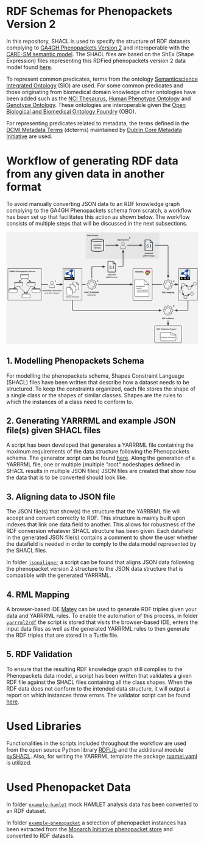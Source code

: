# RDF Schemas for Phenopackets Version 2

In this repository, SHACL is used to specify the structure of RDF datasets complying to [GA4GH Phenopackets Version 2](https://phenopacket-schema.readthedocs.io/en/latest/) and interoperable with the [CARE-SM semantic model](https://github.com/CARE-SM/CARE-Semantic-Model/wiki). The SHACL files are based on the ShEx (Shape Expression) files representing this RDFied phenopackets version 2 data model found [here](https://github.com/LUMC-BioSemantics/phenopackets-rdf-schema/tree/v2/shex).

To represent common predicates, terms from the ontology [Semanticscience Integrated Ontology](http://sio.semanticscience.org/) (SIO) are used. For some common predicates and those originating from biomedical domain knowledge other ontologies have been added such as the [NCI Thesaurus](https://obofoundry.org/ontology/ncit), [Human Phenotype Ontology](https://obofoundry.org/ontology/hp.html) and [Genotype Ontology](https://obofoundry.org/ontology/geno.html). These ontologies are interoperable given the [Open Biological and Biomedical Ontology Foundry](https://obofoundry.org/) (OBO).

For representing predicates related to metadata, the terms defined in the [DCMI Metadata Terms](https://www.dublincore.org/specifications/dublin-core/dcmi-terms/) (dcterms) maintained by [Dublin Core Metadata Initiative](https://www.dublincore.org/about/) are used.

# Workflow of generating RDF data from any given data in another format

To avoid manually converting JSON data to an RDF knowledge graph complying to the GA4GH Phenopackets schema from scratch, a workflow has been set up that facilitates this action as shown below. The workflow consists of multiple steps that will be discussed in the next subsections.

![Worfklow](https://github.com/rosazwart/phenopackets-v2-rdf-schema/blob/main/overviewworkflow.jpg)

## 1. Modelling Phenopackets Schema

For modelling the phenopackets schema, Shapes Constraint Language (SHACL) files have been written that describe how a dataset needs to be structured. To keep the constraints organized, each file stores the shape of a single class or the shapes of similar classes. Shapes are the rules to which the instances of a class need to conform to. 

## 2. Generating YARRRML and example JSON file(s) given SHACL files

A script has been developed that generates a YARRRML file containing the maximum requirements of the data structure following the Phenopackets schema. The generator script can be found [here](https://github.com/rosazwart/phenopackets-v2-rdf-schema/tree/main/shacl2yarrrml). Along the generation of a YARRRML file, one or multiple (multiple "root" nodeshapes defined in SHACL results in multiple JSON files) JSON files are created that show how the data that is to be converted should look like. 

## 3. Aligning data to JSON file

The JSON file(s) that show(s) the structure that the YARRRML file will accept and convert correctly to RDF. This structure is mainly built upon indexes that link one data field to another. This allows for robustness of the RDF conversion whatever SHACL structure has been given. Each datafield in the generated JSON file(s) contains a comment to show the user whether the datafield is needed in order to comply to the data model represented by the SHACL files.

In folder [`jsonaligner`](https://github.com/rosazwart/phenopackets-v2-rdf-schema/tree/main/jsonaligner) a script can be found that aligns JSON data following the phenopacket version 2 structure to the JSON data structure that is compatible with the generated YARRRML.

## 4. RML Mapping

A browser-based IDE [Matey](https://rml.io/yarrrml/matey/) can be used to generate RDF triples given your data and YARRRML rules. To enable the automation of this process, in folder [`yarrrml2rdf`](https://github.com/rosazwart/phenopackets-v2-rdf-schema/tree/main/yarrrml2rdf) the script is stored that visits the browser-based IDE, enters the input data files as well as the generated YARRRML rules to then generate the RDF triples that are stored in a Turtle file.

## 5. RDF Validation

To ensure that the resulting RDF knowledge graph still complies to the Phenopackets data model, a script has been written that validates a given RDF file against the SHACL files containing all the class shapes. When the RDF data does not conform to the intended data structure, it will output a report on which instances throw errors. The validator script can be found [here](https://github.com/rosazwart/phenopackets-v2-rdf-schema/tree/main/rdfvalidator).

# Used Libraries

Functionalities in the scripts included throughout the workflow are used from the open source Python library [RDFLib](https://rdflib.readthedocs.io/en/stable/index.html) and the additional module [pySHACL](https://github.com/RDFLib/pySHACL). Also, for writing the YARRRML template the package [ruamel.yaml](https://yaml.readthedocs.io/en/latest/) is utilized.

# Used Phenopacket Data
In folder [`example-hamlet`](https://github.com/rosazwart/phenopackets-v2-rdf-schema/tree/main/example-hamlet) mock HAMLET analysis data has been converted to an RDF dataset.

In folder [`example-phenopacket`](https://github.com/rosazwart/phenopackets-v2-rdf-schema/tree/main/example-phenopacket) a selection of phenopacket instances has been extracted from the [Monarch Initiative phenopacket store](https://github.com/monarch-initiative/phenopacket-store/tree/main/notebooks/NRAS/phenopackets) and converted to RDF datasets.
